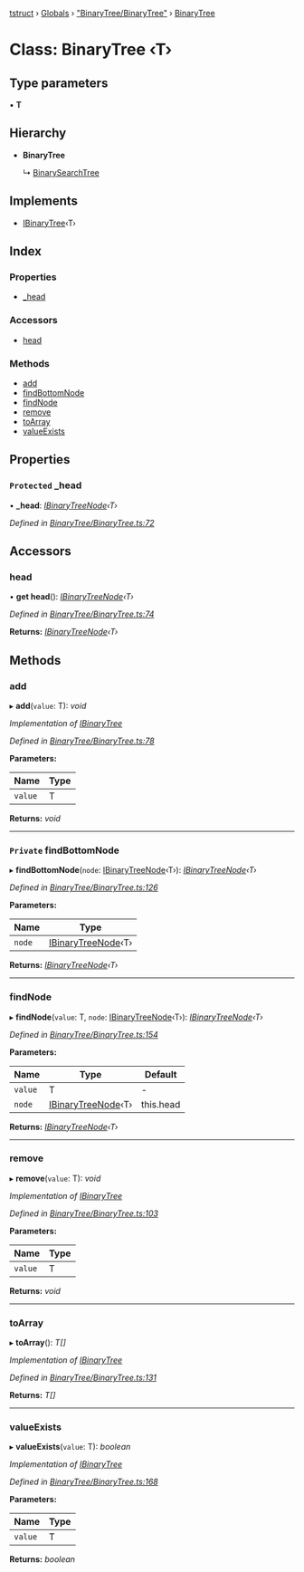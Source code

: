 [tstruct](../README.md) › [Globals](../globals.md) › ["BinaryTree/BinaryTree"](../modules/_binarytree_binarytree_.md) › [BinaryTree](_binarytree_binarytree_.binarytree.md)

# Class: BinaryTree ‹**T**›

## Type parameters

▪ **T**

## Hierarchy

* **BinaryTree**

  ↳ [BinarySearchTree](_binarytree_binarysearchtree_.binarysearchtree.md)

## Implements

* [IBinaryTree](../interfaces/_binarytree_binarytree_.ibinarytree.md)‹T›

## Index

### Properties

* [_head](_binarytree_binarytree_.binarytree.md#protected-_head)

### Accessors

* [head](_binarytree_binarytree_.binarytree.md#head)

### Methods

* [add](_binarytree_binarytree_.binarytree.md#add)
* [findBottomNode](_binarytree_binarytree_.binarytree.md#private-findbottomnode)
* [findNode](_binarytree_binarytree_.binarytree.md#findnode)
* [remove](_binarytree_binarytree_.binarytree.md#remove)
* [toArray](_binarytree_binarytree_.binarytree.md#toarray)
* [valueExists](_binarytree_binarytree_.binarytree.md#valueexists)

## Properties

### `Protected` _head

• **_head**: *[IBinaryTreeNode](../interfaces/_binarytree_binarytree_.ibinarytreenode.md)‹T›*

*Defined in [BinaryTree/BinaryTree.ts:72](https://github.com/powerofsoul/tstruct/blob/c7939b3/src/BinaryTree/BinaryTree.ts#L72)*

## Accessors

###  head

• **get head**(): *[IBinaryTreeNode](../interfaces/_binarytree_binarytree_.ibinarytreenode.md)‹T›*

*Defined in [BinaryTree/BinaryTree.ts:74](https://github.com/powerofsoul/tstruct/blob/c7939b3/src/BinaryTree/BinaryTree.ts#L74)*

**Returns:** *[IBinaryTreeNode](../interfaces/_binarytree_binarytree_.ibinarytreenode.md)‹T›*

## Methods

###  add

▸ **add**(`value`: T): *void*

*Implementation of [IBinaryTree](../interfaces/_binarytree_binarytree_.ibinarytree.md)*

*Defined in [BinaryTree/BinaryTree.ts:78](https://github.com/powerofsoul/tstruct/blob/c7939b3/src/BinaryTree/BinaryTree.ts#L78)*

**Parameters:**

Name | Type |
------ | ------ |
`value` | T |

**Returns:** *void*

___

### `Private` findBottomNode

▸ **findBottomNode**(`node`: [IBinaryTreeNode](../interfaces/_binarytree_binarytree_.ibinarytreenode.md)‹T›): *[IBinaryTreeNode](../interfaces/_binarytree_binarytree_.ibinarytreenode.md)‹T›*

*Defined in [BinaryTree/BinaryTree.ts:126](https://github.com/powerofsoul/tstruct/blob/c7939b3/src/BinaryTree/BinaryTree.ts#L126)*

**Parameters:**

Name | Type |
------ | ------ |
`node` | [IBinaryTreeNode](../interfaces/_binarytree_binarytree_.ibinarytreenode.md)‹T› |

**Returns:** *[IBinaryTreeNode](../interfaces/_binarytree_binarytree_.ibinarytreenode.md)‹T›*

___

###  findNode

▸ **findNode**(`value`: T, `node`: [IBinaryTreeNode](../interfaces/_binarytree_binarytree_.ibinarytreenode.md)‹T›): *[IBinaryTreeNode](../interfaces/_binarytree_binarytree_.ibinarytreenode.md)‹T›*

*Defined in [BinaryTree/BinaryTree.ts:154](https://github.com/powerofsoul/tstruct/blob/c7939b3/src/BinaryTree/BinaryTree.ts#L154)*

**Parameters:**

Name | Type | Default |
------ | ------ | ------ |
`value` | T | - |
`node` | [IBinaryTreeNode](../interfaces/_binarytree_binarytree_.ibinarytreenode.md)‹T› | this.head |

**Returns:** *[IBinaryTreeNode](../interfaces/_binarytree_binarytree_.ibinarytreenode.md)‹T›*

___

###  remove

▸ **remove**(`value`: T): *void*

*Implementation of [IBinaryTree](../interfaces/_binarytree_binarytree_.ibinarytree.md)*

*Defined in [BinaryTree/BinaryTree.ts:103](https://github.com/powerofsoul/tstruct/blob/c7939b3/src/BinaryTree/BinaryTree.ts#L103)*

**Parameters:**

Name | Type |
------ | ------ |
`value` | T |

**Returns:** *void*

___

###  toArray

▸ **toArray**(): *T[]*

*Implementation of [IBinaryTree](../interfaces/_binarytree_binarytree_.ibinarytree.md)*

*Defined in [BinaryTree/BinaryTree.ts:131](https://github.com/powerofsoul/tstruct/blob/c7939b3/src/BinaryTree/BinaryTree.ts#L131)*

**Returns:** *T[]*

___

###  valueExists

▸ **valueExists**(`value`: T): *boolean*

*Implementation of [IBinaryTree](../interfaces/_binarytree_binarytree_.ibinarytree.md)*

*Defined in [BinaryTree/BinaryTree.ts:168](https://github.com/powerofsoul/tstruct/blob/c7939b3/src/BinaryTree/BinaryTree.ts#L168)*

**Parameters:**

Name | Type |
------ | ------ |
`value` | T |

**Returns:** *boolean*
